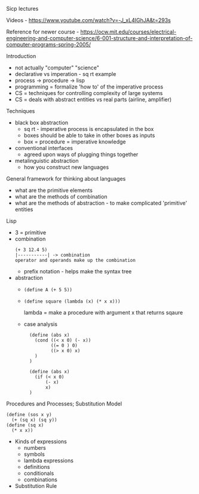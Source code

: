 Sicp lectures

Videos - https://www.youtube.com/watch?v=-J_xL4IGhJA&t=293s

Reference for newer course - https://ocw.mit.edu/courses/electrical-engineering-and-computer-science/6-001-structure-and-interpretation-of-computer-programs-spring-2005/

Introduction

- not actually "computer" "science"
- declarative vs imperation - sq rt example
- process -> procedure -> lisp
- programming = formalize 'how to' of the imperative process
- CS = techniques for controlling complexity of large systems
- CS = deals with abstract entities vs real parts (airline, amplifier)

Techniques

- black box abstraction
  - sq rt - imperative process is encapsulated in the box
  - boxes should be able to take in other boxes as inputs
  - box = procedure = imperative knowledge
- conventional interfaces
  - agreed upon ways of plugging things together
- metalinguistic abstraction
  - how you construct new languages

General framework for thinking about languages
 - what are the primitive elements
 - what are the methods of combination
 - what are the methods of abstraction - to make complicated 'primitive' entities

Lisp
  - 3 = primitive
  - combination
    ```
    (+ 3 12.4 5)
    |-----------| -> combination
    operator and operands make up the combination
    ```
    - prefix notation - helps make the syntax tree
  - abstraction
    - `(define A (+ 5 5))`

    - ```
      (define square (lambda (x) (* x x)))
      ```
      lambda = make a procedure with argument x that returns sqaure
    - case analysis
      ```
        (define (abs x)
          (cond ((< x 0) (- x))
                ((= 0 ) 0)
                ((> x 0) x)
          )
        )
      ```
      ```
        (define (abs x)
          (if (< x 0)
              (- x)
              x)
        )
      ```

Procedures and Processes; Substitution Model

```
(define (sos x y)
  (+ (sq x) (sq y))
(define (sq x)
  (* x x))
```

- Kinds of expressions
  - numbers
  - symbols
  - lambda expressions
  - definitions
  - conditionals
  - combinations
- Substitution Rule
  

```
